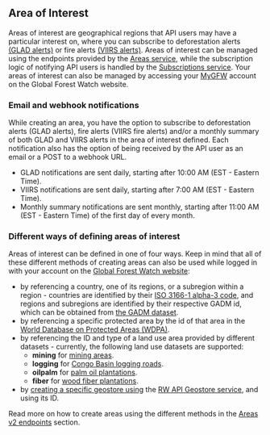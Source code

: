 ## Area of Interest

Areas of interest are geographical regions that API users may have a particular interest on, where you can subscribe to deforestation alerts [(GLAD alerts)](https://www.globalforestwatch.org/howto/webinars/webinar-glad-alerts.html) or fire alerts [(VIIRS alerts)](https://data.globalforestwatch.org/datasets/9ebf069428b140d59fc796fef2e1faa8). Areas of interest can be managed using the endpoints provided by the [Areas service](/index-rw.html#areas-v2), while the subscription logic of notifying API users is handled by the [Subscriptions service](/index-rw.html#subscriptions). Your areas of interest can also be managed by accessing your [MyGFW](https://www.globalforestwatch.org/my-gfw/) account on the Global Forest Watch website.

### Email and webhook notifications

While creating an area, you have the option to subscribe to deforestation alerts (GLAD alerts), fire alerts (VIIRS fire alerts) and/or a monthly summary of both GLAD and VIIRS alerts in the area of interest defined. Each notification also has the option of being received by the API user as an email or a POST to a webhook URL.

* GLAD notifications are sent daily, starting after 10:00 AM (EST - Eastern Time).
* VIIRS notifications are sent daily, starting after 7:00 AM (EST - Eastern Time).
* Monthly summary notifications are sent monthly, starting after 11:00 AM (EST - Eastern Time) of the first day of every month.

### Different ways of defining areas of interest

Areas of interest can be defined in one of four ways. Keep in mind that all of these different methods of creating areas can also be used while logged in with your account on the [Global Forest Watch website](https://www.globalforestwatch.org/):

* by referencing a country, one of its regions, or a subregion within a region - countries are identified by their [ISO 3166-1 alpha-3 code](https://en.wikipedia.org/wiki/ISO_3166-1_alpha-3), and regions and subregions are identified by their respective GADM id, which can be obtained from [the GADM dataset](https://gadm.org/data.html).
* by referencing a specific protected area by the id of that area in the [World Database on Protected Areas (WDPA)](https://www.protectedplanet.net/).
* by referencing the ID and type of a land use area provided by different datasets - currently, the following land use datasets are supported: 
    * **mining** for [mining areas](http://api.resourcewatch.org/v1/dataset/c2142922-84d9-4564-8216-a4867b9e48c5).
    * **logging** for [Congo Basin logging roads](https://wri-01.carto.com/tables/gfw_oil_palm/public/map). 
    * **oilpalm** for [palm oil plantations](https://wri-01.carto.com/tables/gfw_woodfiber/public/map).
    * **fiber** for [wood fiber plantations](https://wri-01.carto.com/tables/osm_logging_roads/public/map).
* by [creating a specific geostore using](#create-geostore) the [RW API Geostore service](#geostore), and using its ID.

Read more on how to create areas using the different methods in the [Areas v2 endpoints](/index-rw.html#creating-an-area) section.
